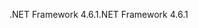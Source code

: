 <span data-ttu-id="748da-101">.NET Framework 4.6.1</span><span class="sxs-lookup"><span data-stu-id="748da-101">.NET Framework 4.6.1</span></span>